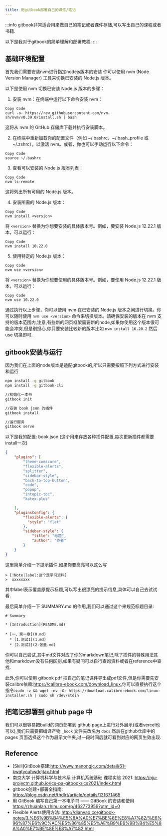 ```yaml
---
title: 用gitbook部署自己的课件/笔记
---
```


:::info
gitbook非常适合用来做自己的笔记或者课件存储,可以写出自己的课程或者书籍.

以下是我对于gitbook的简单理解和部署教程:
:::

## 基础环境配置

首先我们需要安装nvm进行指定nodejs版本的安装
你可以使用 nvm (Node Version Manager) 工具来切换已安装的 Node.js 版本。

以下是使用 nvm 切换已安装 Node.js 版本的步骤：

1. 安装 nvm：在终端中运行以下命令安装 nvm：

```Plain Text
Copy Code
curl -o- https://raw.githubusercontent.com/nvm-sh/nvm/v0.39.0/install.sh | bash
```

这将从 nvm 的 GitHub 存储库下载并执行安装脚本。

2. 在终端中重新加载你的配置文件（例如 ~/.bashrc、~/.bash_profile 或 ~/.zshrc），以激活 nvm。或者，你也可以手动运行以下命令：

```Plain Text
Copy Code
source ~/.bashrc
```

3. 查看可以安装的 Node.js 版本列表：

```Plain Text
Copy Code
nvm ls-remote
```

这将列出所有可用的 Node.js 版本。

4. 安装所需的 Node.js 版本：

```Plain Text
Copy Code
nvm install <version>
```

将 `<version>` 替换为你想要安装的具体版本号。例如，要安装 Node.js 12.22.1 版本，可以运行：

```Plain Text
Copy Code
nvm install 10.22.0
```

5. 使用特定的 Node.js 版本：

```Plain Text
Copy Code
nvm use <version>
```

将 `<version>` 替换为你想要使用的具体版本号。例如，要使用 Node.js 12.22.1 版本，可以运行：

```Plain Text
Copy Code
nvm use 10.22.0
```

通过执行以上步骤，你可以使用 nvm 在已安装的 Node.js 版本之间进行切换。你可以随时使用 `nvm use <version>` 命令来切换版本。请确保安装的版本在 nvm 支持的版本范围内,注意,有些新的网页框架需要新的node,如果你使用这个版本很可能会冲突,但是别担心,你只要安装比较新的版本比如 `nvm install 16.20.2` 然后 use 切换即可.

## gitbook安装与运行

因为我们在上面的node版本是适配gitbook的,所以只需要按照下列方式进行安装和运行

```bash
npm install -g gitbook
npm install -g gitbook-cli

//初始化一本书
gitbook init

//安装 book json 的插件
gitbook install

//运行服务
gitbook serve
```

以下是我的配置: book.json (这个用来存放各种插件配置,每次更新插件都需要install一次)

```json
{
    "plugins": [ 
        "theme-comscore",
        "flexible-alerts",
        "splitter",
        "sidebar-style",
        "back-to-top-button",
        "code",
        "popup",
        "intopic-toc",
        "katex-plus"

    ],
    "pluginsConfig": {
        "flexible-alerts": {
          "style": "flat"
        },
        "sidebar-style": {
            "title": "标题",
            "author": "作者"
        }
    }
}
```

这里简单介绍一下提示插件,如果你要高亮可以这么写

```
> [!Note|label:这个是学习资料]
>  xxxxxxxx
```

其中label表示覆盖原提示标题,可以写出很漂亮的提示信息,具体可以自己去试试看.

最后简单介绍一下 SUMMARY.md 的作用,我们可以通过这个来规范标题目录:

```
# Summary

* [Introduction](README.md)

* [一、第一章](0.md)
  * [1.测试1](1.md)
  * [2.测试2](2-张量.md)

```

你可以自己尝试,其中md文件对应了你的markdown笔记,除了插件的特殊用法其他和markdown没有任何区别,如果有疑问可以自行查询资料或者在reference中查找.

此外,你可以使用 gitbook pdf 把自己的笔记课件导出成pdf文件,但是你需要先安装calibre依赖:<https://calibre-ebook.com/download_linux>,你可以直接执行这个指令:`sudo -v && wget -nv -O- https://download.calibre-ebook.com/linux-installer.sh | sudo sh /dev/stdin`

## 把笔记部署到 github page 中

我们可以很容易把build的网页部署到 github page上进行对外展示(或者vercel也可以),我们只需要把编译产物 `_book` 文件夹改名为 `docs`,然后在github仓库中的 pages 页面选择这个作为展示文件夹,过一段时间后就可看到对应的网页生效出现.

## Reference

- \[Skill\]GitBook搭建:<http://www.manongjc.com/detail/61-kwqtyouhwddjtax.html>
- 南京大学 计算机科学与技术系 计算机系统基础 课程实验 2021: <https://nju-projectn.github.io/ics-pa-gitbook/ics2021/index.html>
- gitbook创建+部署全指南: <https://blog.csdn.net/thdlrt/article/details/131671465>
- 用 GitBook 编写自己第一本电子书 —— GitBook 的安装和使用 <https://zhuanlan.zhihu.com/p/462773959?utm_id=0>
- Flexible Alerts使用方法: <http://dianyao.co/gitbook-notes/3.%E6%9B%B4%E5%8A%A0%E7%BE%8E%E8%A7%82/%E6%96%87%E6%9C%AC%E5%86%85%E5%AE%B9%E6%9B%B4%E5%8A%A0%E7%BE%8E%E8%A7%82.html>
